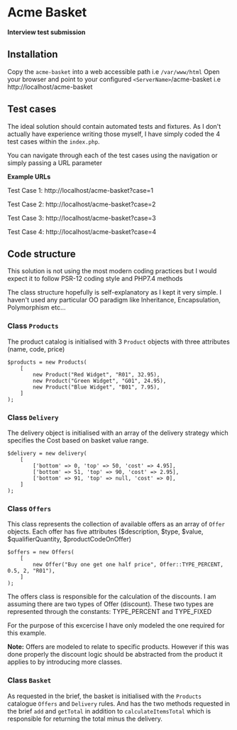 # Acme Basket
**Interview test submission**

## Installation

Copy the `acme-basket` into a web accessible path i.e `/var/www/html`
Open your browser and point to your configured `<ServerName>`/acme-basket i.e http://localhost/acme-basket

## Test cases

The ideal solution should contain automated tests and fixtures. 
As I don't actually have experience writing those myself, I have simply coded the 4 test cases within the `index.php`.

You can navigate through each of the test cases using the navigation or simply passing a URL parameter

**Example URLs**

Test Case 1: http://localhost/acme-basket?case=1

Test Case 2: http://localhost/acme-basket?case=2

Test Case 3: http://localhost/acme-basket?case=3

Test Case 4: http://localhost/acme-basket?case=4

## Code structure

This solution is not using the most modern coding practices but I would expect it to follow PSR-12 coding style and PHP7.4 methods

The class structure hopefully is self-explanatory as I kept it very simple. 
I haven't used any particular OO paradigm like Inheritance, Encapsulation, Polymorphism etc...

### Class `Products` 
The product catalog is initialised with 3 `Product` objects with three attributes (name, code, price)  

```
$products = new Products(
    [
        new Product("Red Widget", "R01", 32.95),
        new Product("Green Widget", "G01", 24.95),
        new Product("Blue Widget", "B01", 7.95),
    ]
);
```
### Class `Delivery` 
The delivery object is initialised with an array of the delivery strategy which specifies the Cost based on basket value range.

``` 
$delivery = new delivery(
    [
        ['bottom' => 0, 'top' => 50, 'cost' => 4.95],
        ['bottom' => 51, 'top' => 90, 'cost' => 2.95],
        ['bottom' => 91, 'top' => null, 'cost' => 0],
    ]
);
```


### Class `Offers`
This class represents the collection of available offers as an array of `Offer` objects. 
Each offer has five attributes ($description, $type, $value, $qualifierQuantity, $productCodeOnOffer) 

```
$offers = new Offers(
    [
        new Offer("Buy one get one half price", Offer::TYPE_PERCENT, 0.5, 2, "R01"),
    ]
);
```

The offers class is responsible for the calculation of the discounts.
I am assuming there are two types of Offer (discount). These two types are represented through the constants: TYPE_PERCENT and TYPE_FIXED

For the purpose of this excercise I have only modeled the one required for this example.

**Note:** Offers are modeled to relate to specific products. However if this was done properly the discount logic should be abstracted from the product it applies to by introducing more classes.

### Class `Basket`
As requested in the brief, the basket is initialised with the `Products` catalogue `Offers` and `Delivery` rules.
And has the two methods requested in the brief `add` and `getTotal` in addition to `calculateItemsTotal` which is responsible for returning the total minus the delivery.

